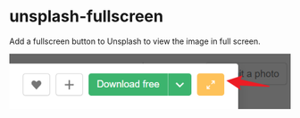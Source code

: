 # unsplash-fullscreen

Add a fullscreen button to Unsplash to view the image in full screen.

![screenshot](./images/Snipaste_2023-04-22_21-01-28.png)
